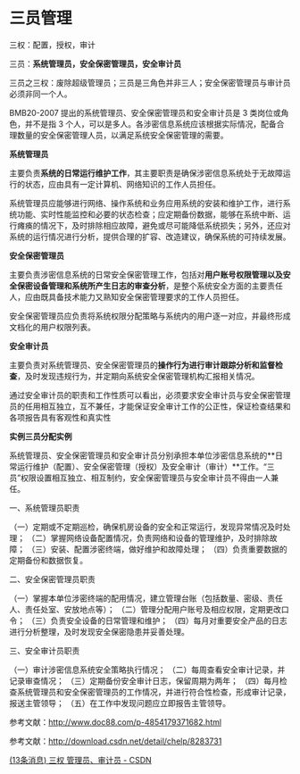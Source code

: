 # 三员管理

三权：配置，授权，审计

三员：**系统管理员，安全保密管理员，安全审计员**

三员之三权：废除超级管理员；三员是三角色并非三人；安全保密管理员与审计员必须非同一个人。

BMB20-2007 提出的系统管理员、安全保密管理员和安全审计员是 3 类岗位或角色，并不是指 3 个人，可以是多人。各涉密信息系统应该根据实际情况，配备合理数量的安全保密管理人员，以满足系统安全保密管理的需要。

**系统管理员**

主要负责**系统的日常运行维护工作**，其主要职责是确保涉密信息系统处于无故障运行的状态，应由具有一定计算机、网络知识的工作人员担任。

系统管理员应能够进行网络、操作系统和业务应用系统的安装和维护工作，进行系统功能、实时性能监控和必要的状态检查；应定期备份数据，能够在系统中断、运行瘫痪的情况下，及时排除相应故障，避免或尽可能降低系统损失；另外，还应对系统的运行情况进行分析，提供合理的扩容、改造建议，确保系统的可持续发展。

**安全保密管理员**

主要负责涉密信息系统的日常安全保密管理工作，包括对**用户账号权限管理以及安全保密设备管理和系统所产生日志的审查分析**，是整个系统安全方面的主要责任人，应由既具备技术能力又熟知安全保密管理要求的工作人员担任。

安全保密管理员应负责将系统权限分配策略与系统内的用户逐一对应，并最终形成文档化的用户权限列表。

**安全审计员**

主要负责对系统管理员、安全保密管理员的**操作行为进行审计跟踪分析和监督检查**，及时发现违规行为，并定期向系统安全保密管理机构汇报相关情况。

通过安全审计员的职责和工作性质可以看出，必须要求安全审计员与安全保密管理员的任用相互独立，互不兼任，才能保证安全审计工作的公正性，保证检查结果和各项报告具有客观性和真实性

**实例三员分配实例**

系统管理员、安全保密管理员和安全审计员分别承担本单位涉密信息系统的**日常运行维护（配置）、安全保密管理（授权）及安全审计（审计）**工作。“三员”权限设置相互独立、相互制约，安全保密管理员与安全审计员不得由一人兼任。 

一、系统管理员职责 

（一）定期或不定期巡检，确保机房设备的安全和正常运行，发现异常情况及时处理； 
（二）掌握网络设备配置情况，负责网络和设备的管理维护，及时排除故障； 
（三）安装、配置涉密终端，做好维护和故障处理； 
（四）负责重要数据的定期备份和数据恢复。 

二、安全保密管理员职责 

（一）掌握本单位涉密终端的配用情况，建立管理台账（包括数量、密级、责任人、责任处室、安放地点等）； 
（二）管理分配用户账号及相应权限，定期更改口令； 
（三）负责安全设备的日常管理和维护； 
（四）每月对重要安全产品的日志进行分析整理，及时发现安全保密隐患并妥善处理。 

三、安全审计员职责 

（一）审计涉密信息系统安全策略执行情况； 
（二）每周查看安全审计记录，并记录审查情况； 
（三）定期备份安全审计日志，保留周期为两年； 
（四）每月检查系统管理员和安全保密管理员的工作情况，并进行符合性检查，形成审计记录，报送主管领导； 
（五）在工作中发现问题应立即报告主管领导。



参考文献：http://www.doc88.com/p-4854179371682.html

参考文献：http://download.csdn.net/detail/chelp/8283731



[(13条消息) 三权 管理员、审计员 - CSDN](https://www.csdn.net/tags/OtDagg1sOTMwMzItYmxvZwO0O0OO0O0O.html)